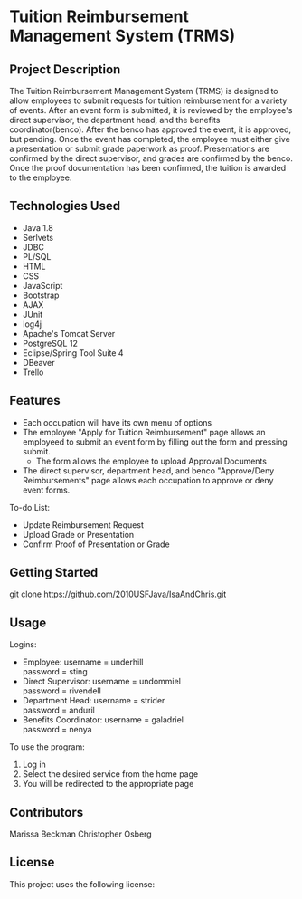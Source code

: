# Tuition Reimbursement Management System (TRMS)

## Project Description
The Tuition Reimbursement Management System (TRMS) is designed to allow employees to submit requests for tuition reimbursement for a variety of events. After an event form is submitted, it is reviewed by the employee's direct supervisor, the department head, and the benefits coordinator(benco). After the benco has approved the event, it is approved, but pending. Once the event has completed, the employee must either give a presentation or submit grade paperwork as proof. Presentations are confirmed by the direct supervisor, and grades are confirmed by the benco. Once the proof documentation has been confirmed, the tuition is awarded to the employee.

## Technologies Used

- Java 1.8	
- Serlvets
- JDBC
- PL/SQL
- HTML
- CSS
- JavaScript
- Bootstrap
- AJAX
- JUnit
- log4j
- Apache's Tomcat Server
- PostgreSQL 12
- Eclipse/Spring Tool Suite 4
- DBeaver
- Trello


## Features
- Each occupation will have its own menu of options
- The employee "Apply for Tuition Reimbursement" page allows an employeed to submit an event form by filling out the form and pressing submit.
   - The form allows the employee to upload Approval Documents
- The direct supervisor, department head, and benco "Approve/Deny Reimbursements" page allows each occupation to approve or deny event forms.

To-do List:
- Update Reimbursement Request
- Upload Grade or Presentation
- Confirm Proof of Presentation or Grade

## Getting Started
git clone https://github.com/2010USFJava/IsaAndChris.git

## Usage
Logins:
- Employee: 
   username = underhill   
   password = sting
- Direct Supervisor:
   username = undommiel  
   password = rivendell
- Department Head:
   username = strider   
   password = anduril
- Benefits Coordinator: 
   username = galadriel     
   password = nenya

To use the program:
1. Log in
2. Select the desired service from the home page
3. You will be redirected to the appropriate page

## Contributors
Marissa Beckman
Christopher Osberg

## License
This project uses the following license: 
